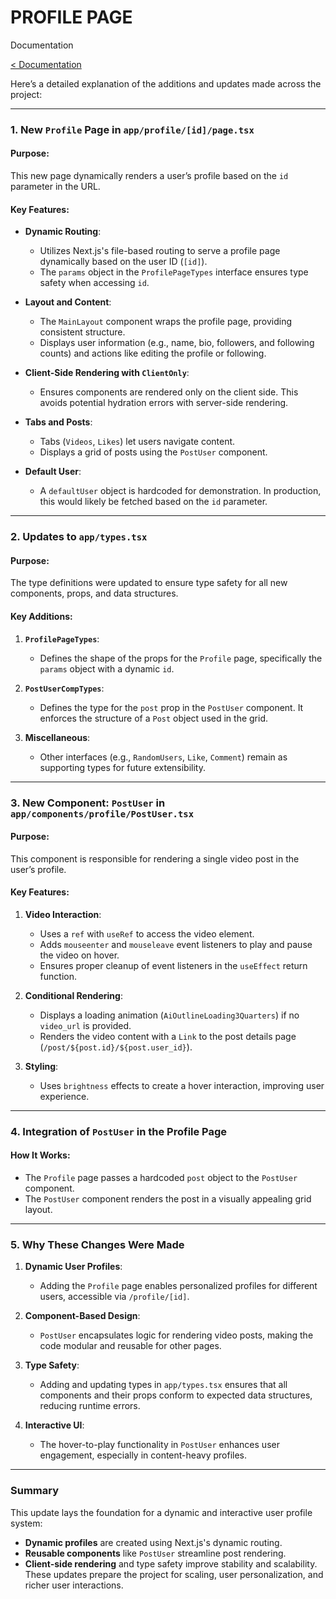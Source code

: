 # PROFILE PAGE
Documentation 

[< Documentation](./README.md)  

Here’s a detailed explanation of the additions and updates made across the project:

---

### **1. New `Profile` Page in `app/profile/[id]/page.tsx`**
#### **Purpose**:
This new page dynamically renders a user’s profile based on the `id` parameter in the URL.

#### **Key Features**:
- **Dynamic Routing**:
  - Utilizes Next.js's file-based routing to serve a profile page dynamically based on the user ID (`[id]`).
  - The `params` object in the `ProfilePageTypes` interface ensures type safety when accessing `id`.

- **Layout and Content**:
  - The `MainLayout` component wraps the profile page, providing consistent structure.
  - Displays user information (e.g., name, bio, followers, and following counts) and actions like editing the profile or following.

- **Client-Side Rendering with `ClientOnly`**:
  - Ensures components are rendered only on the client side. This avoids potential hydration errors with server-side rendering.

- **Tabs and Posts**:
  - Tabs (`Videos`, `Likes`) let users navigate content.
  - Displays a grid of posts using the `PostUser` component.

- **Default User**:
  - A `defaultUser` object is hardcoded for demonstration. In production, this would likely be fetched based on the `id` parameter.

---

### **2. Updates to `app/types.tsx`**
#### **Purpose**:
The type definitions were updated to ensure type safety for all new components, props, and data structures.

#### **Key Additions**:
1. **`ProfilePageTypes`**:
   - Defines the shape of the props for the `Profile` page, specifically the `params` object with a dynamic `id`.

2. **`PostUserCompTypes`**:
   - Defines the type for the `post` prop in the `PostUser` component. It enforces the structure of a `Post` object used in the grid.

3. **Miscellaneous**:
   - Other interfaces (e.g., `RandomUsers`, `Like`, `Comment`) remain as supporting types for future extensibility.

---

### **3. New Component: `PostUser` in `app/components/profile/PostUser.tsx`**
#### **Purpose**:
This component is responsible for rendering a single video post in the user’s profile.

#### **Key Features**:
1. **Video Interaction**:
   - Uses a `ref` with `useRef` to access the video element.
   - Adds `mouseenter` and `mouseleave` event listeners to play and pause the video on hover.
   - Ensures proper cleanup of event listeners in the `useEffect` return function.

2. **Conditional Rendering**:
   - Displays a loading animation (`AiOutlineLoading3Quarters`) if no `video_url` is provided.
   - Renders the video content with a `Link` to the post details page (`/post/${post.id}/${post.user_id}`).

3. **Styling**:
   - Uses `brightness` effects to create a hover interaction, improving user experience.

---

### **4. Integration of `PostUser` in the Profile Page**
#### **How It Works**:
- The `Profile` page passes a hardcoded `post` object to the `PostUser` component.
- The `PostUser` component renders the post in a visually appealing grid layout.

---

### **5. Why These Changes Were Made**
1. **Dynamic User Profiles**:
   - Adding the `Profile` page enables personalized profiles for different users, accessible via `/profile/[id]`.

2. **Component-Based Design**:
   - `PostUser` encapsulates logic for rendering video posts, making the code modular and reusable for other pages.

3. **Type Safety**:
   - Adding and updating types in `app/types.tsx` ensures that all components and their props conform to expected data structures, reducing runtime errors.

4. **Interactive UI**:
   - The hover-to-play functionality in `PostUser` enhances user engagement, especially in content-heavy profiles.

---

### **Summary**
This update lays the foundation for a dynamic and interactive user profile system:
- **Dynamic profiles** are created using Next.js's dynamic routing.
- **Reusable components** like `PostUser` streamline post rendering.
- **Client-side rendering** and type safety improve stability and scalability.
These updates prepare the project for scaling, user personalization, and richer user interactions.